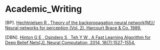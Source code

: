 # Academic_Writing
[BP]. [Hechtnielsen R . Theory of the backpropagation neural network[M]// Neural networks for perception (Vol. 2). Harcourt Brace & Co. 1989.](https://github.com/shidafu/Academic_Writing/blob/master/Papers/Hecht-Nielsen_Theory%20of%20the%20backpropagation%20neural%20network(BP)_1988.pdf)

[DBN]. [Hinton G E , Osindero S , Teh Y W . A Fast Learning Algorithm for Deep Belief Nets[J]. Neural Computation, 2014, 18(7):1527-1554.](https://github.com/shidafu/Academic_Writing/blob/master/Papers/Hinton_A%20fast%20learning%20algorithm%20for%20deep%20belief%20nets(DBN)_2006.pdf)
